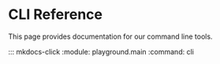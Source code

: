 # CLI Reference

This page provides documentation for our command line tools.

::: mkdocs-click
    :module: playground.main
    :command: cli